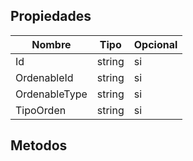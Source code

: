 ## Propiedades
|Nombre|Tipo|Opcional|
|---|---|---|
|Id|string|si|
|OrdenableId|string|si|
|OrdenableType|string|si|
|TipoOrden|string|si|

## Metodos
